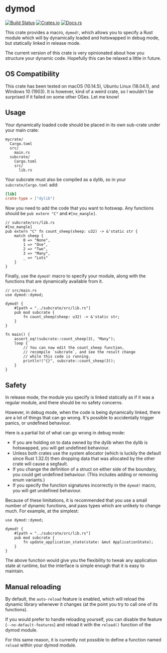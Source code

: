 # dymod

[![Build Status](https://travis-ci.org/mistodon/dymod.svg?branch=master)](https://travis-ci.org/mistodon/dymod)
[![Crates.io](https://img.shields.io/crates/v/dymod.svg)](https://crates.io/crates/dymod)
[![Docs.rs](https://docs.rs/dymod/badge.svg)](https://docs.rs/dymod/0.2.0/dymod/)

This crate provides a macro, `dymod!`, which allows you to specify a Rust module which will by dynamically loaded and hotswapped in debug mode, but statically linked in release mode.

The current version of this crate is very opinionated about how you structure your dynamic code. Hopefully this can be relaxed a little in future.

## OS Compatibility

This crate has been tested on macOS (10.14.5), Ubuntu Linux (18.04.1), and Windows 10 (1903). It is however, kind of a weird crate, so I wouldn't be surprised if it failed on some other OSes. Let me know!

## Usage

Your dynamically loaded code should be placed in its own
sub-crate under your main crate:

```text
mycrate/
  Cargo.toml
  src/
    main.rs
  subcrate/
    Cargo.toml
    src/
      lib.rs
```

Your subcrate must also be compiled as a dylib, so in your
`subcrate/Cargo.toml` add:

```toml
[lib]
crate-type = ["dylib"]
```

Now you need to add the code that you want to hotswap. Any
functions should be `pub extern "C"` and `#[no_mangle]`.

```rust,no_run
// subcrate/src/lib.rs
#[no_mangle]
pub extern "C" fn count_sheep(sheep: u32) -> &'static str {
    match sheep {
        0 => "None",
        1 => "One",
        2 => "Two",
        3 => "Many",
        _ => "Lots"
    }
}
```

Finally, use the `dymod!` macro to specify your module, along
with the functions that are dynamically available from it.

```rust,ignore
// src/main.rs
use dymod::dymod;

dymod! {
    #[path = "../subcrate/src/lib.rs"]
    pub mod subcrate {
        fn count_sheep(sheep: u32) -> &'static str;
    }
}

fn main() {
    assert_eq!(subcrate::count_sheep(3), "Many");
    loop {
        // You can now edit the count_sheep function,
        // recompile `subcrate`, and see the result change
        // while this code is running.
        println!("{}", subcrate::count_sheep(3));
    }
}
```

## Safety

In release mode, the module you specify is linked statically
as if it was a regular module, and there should be no safety
concerns.

However, in debug mode, when the code is being dynamically
linked, there are a lot of things that can go wrong. It's
possible to accidentally trigger panics, or undefined
behaviour.

Here is a partial list of what can go wrong in debug mode:

-   If you are holding on to data owned by the dylib when the
    dylib is hotswapped, you will get undefined behaviour.
-   Unless both crates use the system allocator (which is luckily
    the default since Rust 1.32.0) then dropping data that
    was allocated by the other crate will cause a segfault.
-   If you change the definition of a struct on either side of
    the boundary, you could get undefined behaviour. (This
    includes adding or removing enum variants.)
-   If you specify the function signatures incorrectly in the
    `dymod!` macro, you will get undefined behaviour.

Because of these limitations, it is recommended that you use
a small number of dynamic functions, and pass types which are
unlikely to change much. For example, at the simplest:

```rust,ignore
use dymod::dymod;

dymod! {
    #[path = "../subcrate/src/lib.rs"]
    pub mod subcrate {
        fn update_application_state(state: &mut ApplicationState);
    }
}
```

The above function would give you the flexibility to tweak any
application state at runtime, but the interface is simple enough
that it is easy to maintain.

## Manual reloading

By default, the `auto-reload` feature is enabled, which will
reload the dynamic library whenever it changes (at the point
you try to call one of its functions).

If you would prefer to handle reloading yourself, you can disable
the feature (`--no-default-features`) and reload it with the
`reload()` function of the dymod module.

For this same reason, it is currently not possible to define
a function named `reload` within your dymod module.
